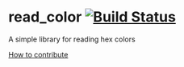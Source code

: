 read_color [![Build Status](https://travis-ci.org/PistonDevelopers/read_color.svg?branch=master)](https://travis-ci.org/PistonDevelopers/read_color)
==========

A simple library for reading hex colors

[How to contribute](https://github.com/PistonDevelopers/piston/blob/master/CONTRIBUTING.md)
